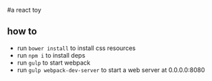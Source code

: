 #a react toy

## how to 
- run `bower install` to install css resources 
- run `npm i` to install deps
- run `gulp` to start webpack
- run `gulp webpack-dev-server` to start a web server at 0.0.0.0:8080